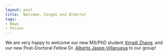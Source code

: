 ```yaml
---
layout: post
title:  Welcome, Xingdi and Alberto!
tags:
- News
- Person
---
```

We are very happy to welcome our new MS/PhD student <a href="./people/zhang/" target="_blank">Xingdi Zhang</a>, and our new Post-Doctoral Fellow Dr. <a href="./people/jaspe/" target="_blank">Alberto Jaspe-Villanueva</a> to our group!

